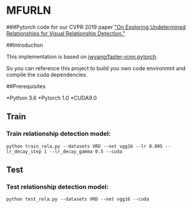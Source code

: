 # MFURLN

###Pytorch code for our CVPR 2019 paper ["On Exploring Undetermined Relationships for Visual Relationship Detection."](https://arxiv.org/pdf/1905.01595.pdf)

##Introduction

This implementation is based on [jwyang/faster-rcnn.pytorch](https://github.com/jwyang/faster-rcnn.pytorch/tree/pytorch-1.0).

So you can reference this project to build you own code environmnt and compile the cuda dependencies.

##Prerequisites

*Python 3.6
*Pytorch 1.0 
*CUDA9.0

## Train

### Train relationship detection model:
```
python train_rela.py --datasets VRD --net vgg16 --lr 0.005 --lr_decay_step 1 --lr_decay_gamma 0.5 --cuda
```

## Test
### Test relationship detection model:
```
python test_rela.py --datasets VRD --net vgg16 --cuda
```
